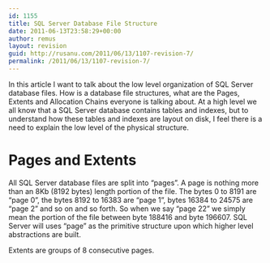 ```yaml
---
id: 1155
title: SQL Server Database File Structure
date: 2011-06-13T23:58:29+00:00
author: remus
layout: revision
guid: http://rusanu.com/2011/06/13/1107-revision-7/
permalink: /2011/06/13/1107-revision-7/
---
```

In this article I want to talk about the low level organization of SQL Server database files. How is a database file structures, what are the Pages, Extents and Allocation Chains everyone is talking about. At a high level we all know that a SQL Server database contains tables and indexes, but to understand how these tables and indexes are layout on disk, I feel there is a need to explain the low level of the physical structure.

# Pages and Extents

All SQL Server database files are split into &#8220;pages&#8221;. A page is nothing more than an 8Kb (8192 bytes) length portion of the file. The bytes 0 to 8191 are &#8220;page 0&#8221;, the bytes 8192 to 16383 are &#8220;page 1&#8221;, bytes 16384 to 24575 are &#8220;page 2&#8221; and so on and so forth. So when we say &#8220;page 22&#8221; we simply mean the portion of the file between byte 188416 and byte 196607. SQL Server will uses &#8220;page&#8221; as the primitive structure upon which higher level abstractions are built.

Extents are groups of 8 consecutive pages.